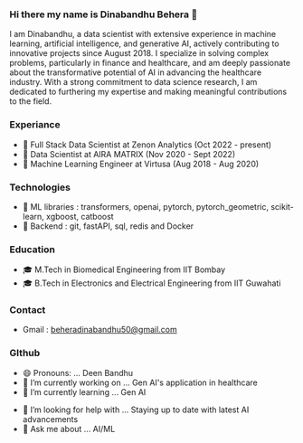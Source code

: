 ### Hi there my name is Dinabandhu Behera :raised_hands:

I am Dinabandhu, a data scientist with extensive experience in machine learning, artificial intelligence, and generative AI, actively contributing to innovative projects since August 2018. I specialize in solving complex problems, particularly in finance and healthcare, and am deeply passionate about the transformative potential of AI in advancing the healthcare industry. With a strong commitment to data science research, I am dedicated to furthering my expertise and making meaningful contributions to the field.


### Experiance
- :robot: Full Stack Data Scientist at Zenon Analytics (Oct 2022 - present)
- :robot: Data Scientist at AIRA MATRIX (Nov 2020 - Sept 2022)
- :robot: Machine Learning Engineer at Virtusa (Aug 2018 - Aug 2020)

### Technologies
- 🌟 ML libraries : transformers, openai, pytorch, pytorch_geometric, scikit-learn, xgboost, catboost
- 🌟 Backend : git, fastAPI, sql, redis and Docker

### Education
- :mortar_board: M.Tech in Biomedical Engineering from IIT Bombay 
- :mortar_board: B.Tech in Electronics and Electrical Engineering from IIT Guwahati

### Contact
- Gmail : beheradinabandhu50@gmail.com
<!-- - Phone : +91 78964 92396 -->

### GIthub
- 😄 Pronouns: ... Deen Bandhu
- 🔭 I’m currently working on ... Gen AI's application in healthcare
- 🌱 I’m currently learning ... Gen AI
<!-- - 👯 I’m looking to collaborate on ... pytorch geometric -->
- 🤔 I’m looking for help with ... Staying up to date with latest AI advancements 
- 💬 Ask me about ... AI/ML

<!-- - ⚡ Fun fact: ... Btw, I use Arch  :stuck_out_tongue_closed_eyes: -->
